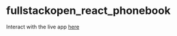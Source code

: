 # fullstackopen_react_phonebook

Interact with the live app [here](https://fullstackopen-phonebook-9p8h.onrender.com/)

